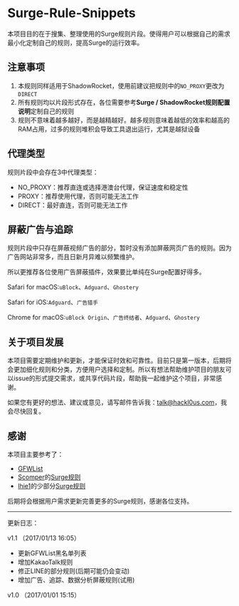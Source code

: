 # Surge-Rule-Snippets
本项目目的在于搜集、整理使用的Surge规则片段。使得用户可以根据自己的需求最小化定制自己的规则，提高Surge的运行效率。

## 注意事项

1. 本规则同样适用于ShadowRocket，使用前建议把规则中的`NO_PROXY`更改为`DIRECT`
2. 所有规则均以片段形式存在，各位需要参考**Surge / ShadowRocket规则配置说明**定制自己的规则
3. 规则不意味着越多越好，而是越精越好。越多规则意味着越低的效率和越高的RAM占用，过多的规则堆积会导致工具退出运行，尤其是越狱设备

## 代理类型

规则片段中会存在3中代理类型：

- NO_PROXY：推荐直连或选择港澳台代理，保证速度和稳定性
- PROXY：推荐使用代理，否则可能无法工作
- DIRECT：最好直连，否则可能无法工作

## 屏蔽广告与追踪

规则片段中只存在屏蔽视频广告的部分，暂时没有添加屏蔽网页广告的规则。因为广告网站非常多，而且日新月异难以频繁维护。

所以更推荐各位使用广告屏蔽插件，效果要比单纯在Surge配置好得多。

Safari for macOS:`uBlock`、`Adguard`、`Ghostery`

Safari for iOS:`Adguard`、`广告猎手`

Chrome for macOS:`uBlock Origin`、`广告终结者`、`Adguard`、`Ghostery`

## 关于项目发展

本项目需要定期维护和更新，才能保证时效和可靠性。目前只是第一版本，后期将会更加细化规则和分类，方便用户选择和定制。所以有想法帮助维护项目的朋友可以issue的形式提交需求，或共享代码片段，帮助我一起维护这个项目，非常感谢。

如果您有更好的想法、建议或意见，请写邮件告诉我：talk@hackl0us.com，我会尽快回复。

## 感谢

本项目主要参考了：

- [GFWList](https://github.com/gfwlist/gfwlist)
- [Scomper](http://weibo.com/scomper)的[Surge规则](https://gist.githubusercontent.com/scomper/915b04a974f9e11952babfd0bbb241a8/raw/surge.conf)
- [lhie1](http://weibo.com/809005537)的少部分[Surge规则](https://github.com/lhie1/Surge)

后期将会根据用户需求更新完善更多的Surge规则，感谢各位支持。



---

更新日志：

v1.1 （2017/01/13 16:05）

- 更新GFWList黑名单列表
- 增加KakaoTalk规则
- 修正LINE的部分规则(后期可能仍会变动)
- 增加广告、追踪、数据分析屏蔽规则(试用)

v1.0 （2017/01/01 15:15）